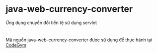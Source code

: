 # java-web-currency-converter
Ứng dụng chuyển đổi tiền tệ sử dụng servlet
#
Mã nguồn java-web-currency-converter được sử dụng để thực hành tại [CodeGym](https://codegym.vn)

